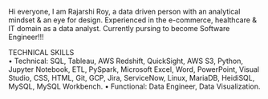 Hi everyone, 
I am Rajarshi Roy, a data driven person with an analytical mindset & an eye for design. Experienced in the e-commerce, healthcare & IT domain as a data analyst. Currently pursing to become Software Engineer!!!  

TECHNICAL SKILLS <br>
•	Technical:  SQL, Tableau, AWS Redshift, QuickSight, AWS S3, Python, Jupyter Notebook, ETL, PySpark, Microsoft Excel, Word, PowerPoint, Visual Studio, CSS, HTML, Git, GCP, Jira, ServiceNow, Linux, MariaDB, HeidiSQL, MySQL, MySQL Workbench. 
•	Functional:  Data Engineer, Data Visualization.


